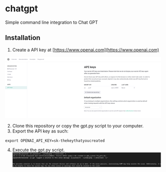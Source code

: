 # chatgpt
Simple command line integration to Chat GPT

## Installation

1. Create a API key at [https://www.openai.com](https://www.openai.com)

![Creation of API key](chatgpt.png?raw=true "Title")

2. Clone this repository or copy the gpt.py script to your computer.
3. Export the API key as such:
```
export OPENAI_API_KEY=sk-thekeythatyoucreated
```
4. Execute the gpt.py script.
![Example of usage](chatgptusage.png?raw=true "Title")
